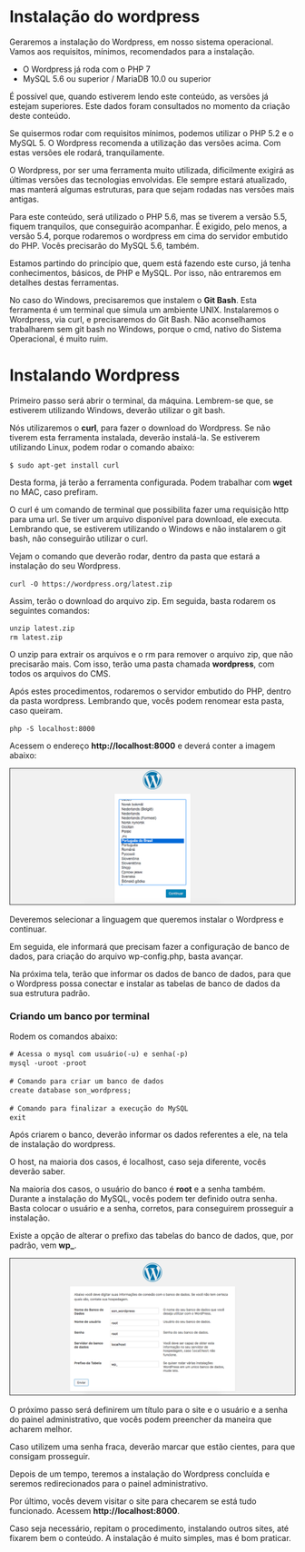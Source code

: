 # Instalação do wordpress

Geraremos a instalação do Wordpress, em nosso sistema operacional. Vamos aos requisitos, mínimos, recomendados para a instalação.

* O Wordpress já roda com o PHP 7
* MySQL 5.6 ou superior / MariaDB 10.0 ou superior

É possível que, quando estiverem lendo este conteúdo, as versões já estejam superiores. Este dados foram consultados no momento da criação deste conteúdo.

Se quisermos rodar com requisitos mínimos, podemos utilizar o PHP 5.2 e o MySQL 5. O Wordpress recomenda a utilização das versões acima. Com estas versões ele rodará, tranquilamente.

O Wordpress, por ser uma ferramenta muito utilizada, dificilmente exigirá as últimas versões das tecnologias envolvidas. Ele sempre estará atualizado, mas manterá algumas estruturas, para que sejam rodadas nas versões mais antigas.

Para este conteúdo, será utilizado o PHP 5.6, mas se tiverem a versão 5.5, fiquem tranquilos, que conseguirão acompanhar. É exigido, pelo menos, a versão 5.4, porque rodaremos o wordpress em cima do servidor embutido do PHP. 
Vocês precisarão do MySQL 5.6, também.

Estamos partindo do princípio que, quem está fazendo este curso, já tenha conhecimentos, básicos, de PHP e MySQL. Por isso, não entraremos em detalhes destas ferramentas.

No caso do Windows, precisaremos que instalem o **Git Bash**. Esta ferramenta é  um terminal que simula um ambiente UNIX. 
Instalaremos o Wordpress, via curl, e precisaremos do Git Bash. Não aconselhamos trabalharem sem git bash no Windows, porque o cmd, nativo do Sistema Operacional, é muito ruim.

# Instalando Wordpress

Primeiro passo será abrir o terminal, da máquina. Lembrem-se que, se estiverem utilizando Windows, deverão utilizar o git bash.

Nós utilizaremos o **curl**, para fazer o download do Wordpress. Se não tiverem esta ferramenta instalada, deverão instalá-la. Se estiverem utilizando Linux, podem rodar o comando abaixo:

`$ sudo apt-get install curl`

Desta forma, já terão a ferramenta configurada. Podem trabalhar com **wget** no MAC, caso prefiram.

O curl é um comando de terminal que possibilita fazer uma requisição http para uma url. Se tiver um arquivo disponível para download, ele executa. 
Lembrando que, se estiverem utilizando o Windows e não instalarem o git bash, não conseguirão utilizar o curl.

Vejam o comando que deverão rodar, dentro da pasta que estará a instalação do seu Wordpress.

`curl -O https://wordpress.org/latest.zip`

Assim, terão o download do arquivo zip. Em seguida, basta rodarem os seguintes comandos:

```
unzip latest.zip
rm latest.zip
```

O unzip para extrair os arquivos e o rm para remover o arquivo zip, que não precisarão mais. 
Com isso, terão uma pasta chamada **wordpress**, com todos os arquivos do CMS.

Após estes procedimentos, rodaremos o servidor embutido do PHP, dentro da pasta wordpress. Lembrando que, vocês podem renomear esta pasta, caso queiram.

`php -S localhost:8000`

Acessem o endereço **http://localhost:8000** e deverá conter a imagem abaixo:

![wp_install](./images/wp_install.png "wp_install")

Deveremos selecionar a linguagem que queremos instalar o Wordpress e continuar.

Em seguida, ele informará que precisam fazer a configuração de banco de dados, para criação do arquivo wp-config.php, basta avançar.

Na próxima tela, terão que informar os dados de banco de dados, para que o Wordpress possa conectar e instalar as tabelas de banco de dados da sua estrutura padrão.

### Criando um banco por terminal

Rodem os comandos abaixo:

```
# Acessa o mysql com usuário(-u) e senha(-p)
mysql -uroot -proot

# Comando para criar um banco de dados
create database son_wordpress;

# Comando para finalizar a execução do MySQL
exit
```

Após criarem o banco, deverão informar os dados referentes a ele, na tela de instalação do wordpress.

O host, na maioria dos casos, é localhost, caso seja diferente, vocês deverão saber.

Na maioria dos casos, o usuário do banco é **root** e a senha também. Durante a instalação do MySQL, vocês podem ter definido outra senha. Basta colocar o usuário e a senha, corretos, para conseguirem prosseguir a instalação.

Existe a opção de alterar o prefixo das tabelas do banco de dados, que, por padrão, vem **wp_**.

![wp_install_db](./images/wp_install_db.png "wp_install_db")

O próximo passo será definirem um título para o site e o usuário e a senha do painel administrativo, que vocês podem preencher da maneira que acharem melhor.

Caso utilizem uma senha fraca, deverão marcar que estão cientes, para que consigam prosseguir.

Depois de um tempo, teremos a instalação do Wordpress concluída e seremos redirecionados para o painel administrativo.

Por último, vocês devem visitar o site para checarem se está tudo funcionado. Acessem **http://localhost:8000**.

Caso seja necessário, repitam o procedimento, instalando outros sites, até fixarem bem o conteúdo. 
A instalação é muito simples, mas é bom praticar.
